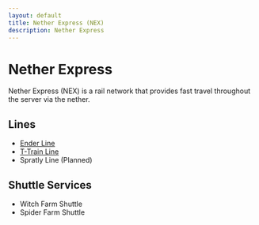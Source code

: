 ```yaml
---
layout: default
title: Nether Express (NEX)
description: Nether Express
---
```


# Nether Express

Nether Express (NEX) is a rail network that provides fast travel throughout the
server via the nether.

## Lines

- [Ender Line](/rail-lines/nex-ender-line)
- [T-Train Line](/rail-lines/nex-t-train-line)
- Spratly Line (Planned)

## Shuttle Services

- Witch Farm Shuttle
- Spider Farm Shuttle
